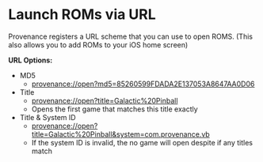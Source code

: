 # Launch ROMs via URL

Provenance registers a URL scheme that you can use to open ROMS. \(This also allows you to add ROMs to your iOS home screen\)

**URL Options:**

* MD5
  * [provenance://open?md5=85260599FDADA2E137053A8647AA0D06](provenance://open?md5=85260599FDADA2E137053A8647AA0D06)
* Title
  * [provenance://open?title=Galactic%20Pinball](provenance://open?title=Galactic%20Pinball)
  * Opens the first game that matches this title exactly
* Title & System ID
  * [provenance://open?title=Galactic%20Pinball&system=com.provenance.vb](provenance://open?title=Galactic%20Pinball&system=com.provenance.vb)
  * If the system ID is invalid, the no game will open despite if any titles match

